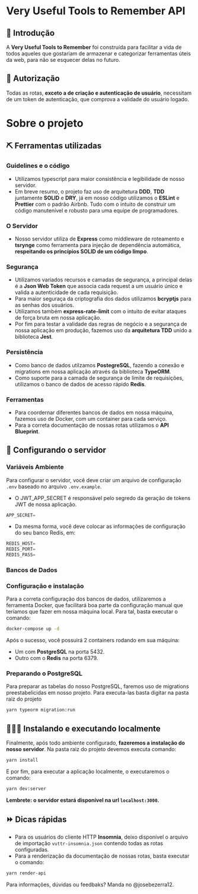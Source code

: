 # Very Useful Tools to Remember API
## 🧐 Introdução
A **Very Useful Tools to Remember** foi construída para facilitar a vida de todos aqueles que gostariam de armazenar e categorizar ferramentas úteis da web, para não se esquecer delas no futuro.

## 🔑 Autorização
Todas as rotas, **exceto a de criação e autenticação de usuário**, necessitam de um token de autenticação, que comprova a validade do usuário logado.

# Sobre o projeto
## ⛏ Ferramentas utilizadas
### Guidelines e o código
-  Utilizamos typescript para maior consistência e legibilidade de nosso servidor.
- Em breve resumo, o projeto faz uso de arquitetura **DDD**, **TDD** juntamente **SOLID** e **DRY**, já em nosso código utilizamos o **ESLint** e **Prettier** com o padrão Airbnb. Tudo com o intuito de construir um código manutenível e robusto para uma equipe de programadores.
### O Servidor
- Nosso servidor utiliza de **Express** como middleware de roteamento e **tsrynge** como ferramenta para injeção de dependência automática, **respeitando os princípios SOLID de um código limpo**.
### Segurança
- Utilizamos variados recursos e camadas de segurança, a principal delas é a **Json Web Token** que associa cada request a um usuário único e valida a autenticidade de cada requisição.
- Para maior seguraça da criptografia dos dados utilizamos **bcryptjs** para as senhas dos usuários.
- Utilizamos também **express-rate-limit** com o intuito de evitar ataques de força bruta em nossa aplicação.
- Por fim para testar a validade das regras de negócio e a segurança de nossa aplicação em produção, fazemos uso da **arquitetura TDD** unido a biblioteca **Jest**.
### Persistência
- Como banco de dados utilzamos **PostegreSQL**, fazendo a conexão e migrations em nossa aplicação através da biblioteca **TypeORM**.
- Como suporte para a camada de segurança de limite de requisições, utilizamos o banco de dados de acesso rápido **Redis**.
### Ferramentas
- Para coordernar diferentes bancos de dados em nossa máquina, fazemos uso de Docker, com um container para cada serviço.
- Para a correta documentação de nossas rotas utilizamos o **API Blueprint**.

## 🎲 Configurando o servidor
### Variáveis Ambiente
Para configurar o servidor, você deve criar um arquivo de configuração `.env` baseado no arquivo `.env.example`.
- O JWT_APP_SECRET é responsável pelo segredo da geração de tokens JWT de nossa aplicação.
```js
APP_SECRET=
```
- Da mesma forma, você deve colocar as informações de configuração do seu banco Redis, em:
```js
REDIS_HOST=
REDIS_PORT=
REDIS_PASS=
```
### Bancos de Dados
### Configuração e instalação
Para a correta configuração dos bancos de dados, utilizaremos a ferramenta Docker, que facilitará boa parte da configuração manual que teríamos que fazer em nossa máquina local. Para tal, basta executar o comando:
```sh
docker-compose up -d
```
Após o sucesso, você possuirá 2 containers rodando em sua máquina:
- Um com **PostgreSQL** na porta 5432.
- Outro com o **Redis** na porta 6379.

### Preparando o PostgreSQL
Para preparar as tabelas do nosso PostgreSQL, faremos uso de migrations preestabelicidas em nosso projeto. Para executa-las basta digitar na pasta raiz do projeto
```sh
yarn typeorm migration:run
```
## 👨🏻‍💻 Instalando e executando localmente
Finalmente, após todo ambiente configurado, **fazeremos a instalação do nosso servidor**. Na pasta raiz do projeto devemos executa comando:
```sh
yarn install
```

E por fim, para executar a aplicação localmente, o executaremos o comando:
```sh
yarn dev:server
```
**Lembrete: o servidor estará disponível na url `localhost:3000`.**

## ⏩ Dicas rápidas
- Para os usuários do cliente HTTP **Insomnia**, deixo disponível o arquivo de importação `vuttr-insomnia.json` contendo todas as rotas configuradas.
- Para a renderização da documentação de nossas rotas, basta executar o comando:
```sh
yarn render-api
```

Para informações, dúvidas ou feedbaks? Manda no @josebezerra12.